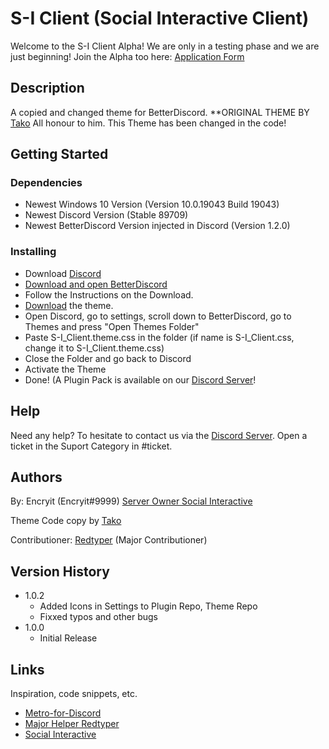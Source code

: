 # S-I Client (Social Interactive Client)

Welcome to the S-I Client Alpha! We are only in a testing phase and we are just beginning!
Join the Alpha too here:  [Application Form](https://form.jotform.com/211904697044357)

## Description

A copied and changed theme for BetterDiscord.
**ORIGINAL THEME BY [Tako](https://github.com/TakosThings/Metro-for-Discord)
All honour to him. This Theme has been changed in the code!

## Getting Started

### Dependencies

* Newest Windows 10 Version (Version	10.0.19043 Build 19043)
* Newest Discord Version (Stable 89709)
* Newest BetterDiscord Version injected in Discord (Version 1.2.0)

### Installing

* Download [Discord](https://discord.com)
* [Download and open BetterDiscord](https://betterdiscord.app)
* Follow the Instructions on the Download.
* [Download](https://github.com/CloudX713/S-I-Client/archive/refs/heads/main.zip) the theme.
* Open Discord, go to settings, scroll down to BetterDiscord, go to Themes and press "Open Themes Folder"
* Paste S-I_Client.theme.css in the folder (if name is S-I_Client.css, change it to S-I_Client.theme.css)
* Close the Folder and go back to Discord
* Activate the Theme
* Done!
(A Plugin Pack is available on our [Discord Server](https://discord.io/socialint)!

## Help
 
Need any help? To hesitate to contact us via the [Discord Server](https://discord.io/socialint).
Open a ticket in the Suport Category in #ticket.

## Authors

By: Encryit (Encryit#9999) [Server Owner Social Interactive](https://discord.io/socialint)

Theme Code copy by [Tako](https://github.com/TakosThings)

Contributioner:
[Redtyper](https://github.com/bartosz789) (Major Contributioner)

## Version History

* 1.0.2
    * Added Icons in Settings to Plugin Repo, Theme Repo
    * Fixxed typos and other bugs
* 1.0.0
    * Initial Release

## Links

Inspiration, code snippets, etc.
* [Metro-for-Discord](https://github.com/TakosThings/Metro-for-Discord)
* [Major Helper Redtyper](https://github.com/bartosz789)
* [Social Interactive](https://discord.io/socialint)
